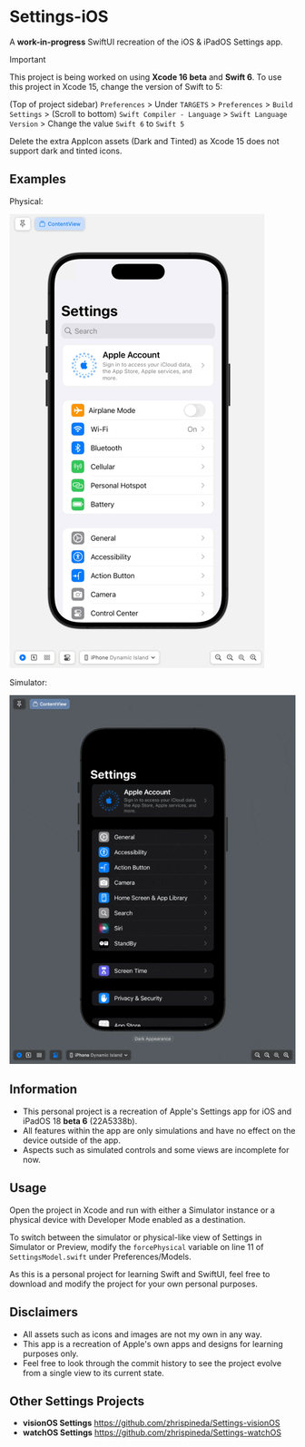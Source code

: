 #  Settings-iOS
A **work-in-progress** SwiftUI recreation of the iOS & iPadOS Settings app.

> [!IMPORTANT]
> 
> This project is being worked on using **Xcode 16 beta** and **Swift 6**. To use this project in Xcode 15, change the version of Swift to 5:
>
> (Top of project sidebar) `Preferences` > Under `TARGETS` > `Preferences` > `Build Settings` > (Scroll to bottom) `Swift Compiler - Language` > `Swift Language Version` > Change the value `Swift 6` to `Swift 5`
>
> Delete the extra AppIcon assets (Dark and Tinted) as Xcode 15 does not support dark and tinted icons.
>

## Examples
Physical:

![A GIF displaying the project's Settings app on different devices including a Dynamic Island iPhone, iPhone with Touch ID, and an 11-inch iPad.](Assets/SettingsPhysical.gif)

Simulator:

![A GIF displaying the project's Settings app on different devices including a Dynamic Island iPhone, iPhone with Touch ID, and an 11-inch iPad.](Assets/SettingsSimulator.gif)

## Information
- This personal project is a recreation of Apple's Settings app for iOS and iPadOS 18 **beta 6** (22A5338b).
- All features within the app are only simulations and have no effect on the device outside of the app.
- Aspects such as simulated controls and some views are incomplete for now.

## Usage
Open the project in Xcode and run with either a Simulator instance or a physical device with Developer Mode enabled as a destination.

To switch between the simulator or physical-like view of Settings in Simulator or Preview, modify the `forcePhysical` variable on line 11 of `SettingsModel.swift` under Preferences/Models.

As this is a personal project for learning Swift and SwiftUI, feel free to download and modify the project for your own personal purposes.

## Disclaimers
- All assets such as icons and images are not my own in any way.
- This app is a recreation of Apple's own apps and designs for learning purposes only.
- Feel free to look through the commit history to see the project evolve from a single view to its current state.

## Other Settings Projects
- **visionOS Settings** https://github.com/zhrispineda/Settings-visionOS
- **watchOS Settings** https://github.com/zhrispineda/Settings-watchOS
